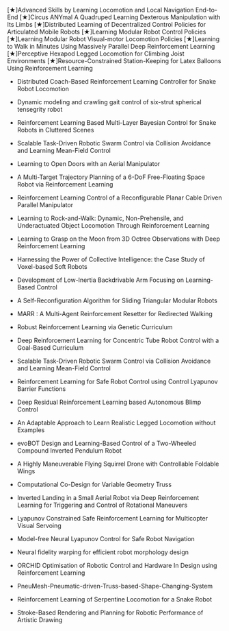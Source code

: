[★]Advanced Skills by Learning Locomotion and Local Navigation End-to-End 
[★]Circus ANYmal A Quadruped Learning Dexterous Manipulation with Its Limbs 
[★]Distributed Learning of Decentralized Control Policies for Articulated Mobile Robots 
[★]Learning Modular Robot Control Policies 
[★]Learning Modular Robot Visual-motor Locomotion Policies 
[★]Learning to Walk in Minutes Using Massively Parallel Deep Reinforcement Learning 
[★]Perceptive Hexapod Legged Locomotion for Climbing Joist Environments 
[★]Resource-Constrained Station-Keeping for Latex Balloons Using Reinforcement Learning 
- Distributed Coach-Based Reinforcement Learning Controller for Snake Robot Locomotion
- Dynamic modeling and crawling gait control of six-strut spherical tensegrity robot
- Reinforcement Learning Based Multi-Layer Bayesian Control for Snake Robots in Cluttered Scenes
- Scalable Task-Driven Robotic Swarm Control via Collision Avoidance and Learning Mean-Field Control
- Learning to Open Doors with an Aerial Manipulator
- A Multi-Target Trajectory Planning of a 6-DoF Free-Floating Space Robot via Reinforcement Learning
- Reinforcement Learning Control of a Reconfigurable Planar Cable Driven Parallel Manipulator
- Learning to Rock-and-Walk: Dynamic, Non-Prehensile, and Underactuated Object Locomotion Through Reinforcement Learning
- Learning to Grasp on the Moon from 3D Octree Observations with Deep Reinforcement Learning
- Harnessing the Power of Collective Intelligence: the Case Study of Voxel-based Soft Robots

- Development of Low-Inertia Backdrivable Arm Focusing on Learning-Based Control
- A Self-Reconfiguration Algorithm for Sliding Triangular Modular Robots
- MARR : A Multi-Agent Reinforcement Resetter for Redirected Walking
- Robust Reinforcement Learning via Genetic Curriculum
- Deep Reinforcement Learning for Concentric Tube Robot Control with a Goal-Based Curriculum
- Scalable Task-Driven Robotic Swarm Control via Collision Avoidance and Learning Mean-Field Control
- Reinforcement Learning for Safe Robot Control using Control Lyapunov Barrier Functions
- Deep Residual Reinforcement Learning based Autonomous Blimp Control
- An Adaptable Approach to Learn Realistic Legged Locomotion without Examples
- evoBOT Design and Learning-Based Control of a Two-Wheeled Compound Inverted Pendulum Robot
- A Highly Maneuverable Flying Squirrel Drone with Controllable Foldable Wings 
- Computational Co-Design for Variable Geometry Truss 
- Inverted Landing in a Small Aerial Robot via Deep Reinforcement Learning for Triggering and Control of Rotational Maneuvers 
- Lyapunov Constrained Safe Reinforcement Learning for Multicopter Visual Servoing 
- Model-free Neural Lyapunov Control for Safe Robot Navigation 
- Neural fidelity warping for efficient robot morphology design 
- ORCHID Optimisation of Robotic Control and Hardware In Design using Reinforcement Learning 
- PneuMesh-Pneumatic-driven-Truss-based-Shape-Changing-System 
- Reinforcement Learning of Serpentine Locomotion for a Snake Robot 
- Stroke-Based Rendering and Planning for Robotic Performance of Artistic Drawing 
